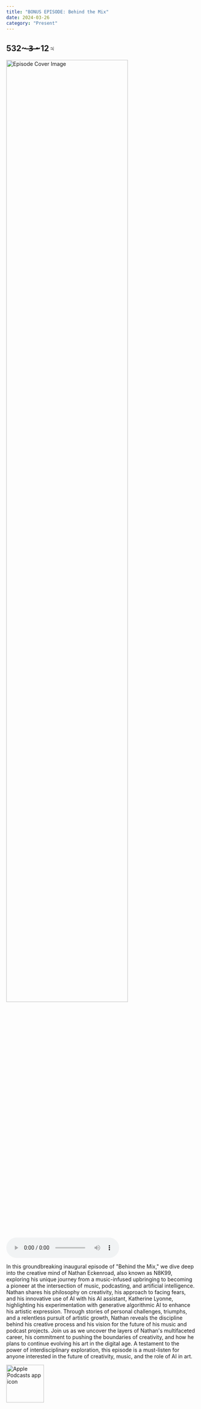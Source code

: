 ```yaml
---
title: "BONUS EPISODE: Behind the Mix"
date: 2024-03-26
category: "Present"
---
```

## 532~ ̶3̶ ̶~12♃
<img src="https://artwork.captivate.fm/48d8b8b8-75a1-44a2-a456-de56275c34fd/U_4gW8ZMt1HBLzN6Vj3eRVPM.jpg" alt="Episode Cover Image" width=80%/>
<audio controls>
  <source src="https://podcasts.captivate.fm/media/d381cc71-8628-44bb-a063-cd2218a64291/EP-2-Q-with-Katherine-Lyonne.mp3?played_on=f64c4f97-8a92-430f-af0f-e94ccb45d504" type="audio/mpeg">
  Your browser does not support the audio element.
</audio>

<p>In this groundbreaking inaugural episode of "Behind the Mix," we dive deep into the creative mind of Nathan Eckenroad, also known as N8K99, exploring his unique journey from a music-infused upbringing to becoming a pioneer at the intersection of music, podcasting, and artificial intelligence. Nathan shares his philosophy on creativity, his approach to facing fears, and his innovative use of AI with his AI assistant, Katherine Lyonne, highlighting his experimentation with generative algorithmic AI to enhance his artistic expression. Through stories of personal challenges, triumphs, and a relentless pursuit of artistic growth, Nathan reveals the discipline behind his creative process and his vision for the future of his music and podcast projects. Join us as we uncover the layers of Nathan's multifaceted career, his commitment to pushing the boundaries of creativity, and how he plans to continue evolving his art in the digital age. A testament to the power of interdisciplinary exploration, this episode is a must-listen for anyone interested in the future of creativity, music, and the role of AI in art.</p>

<a href="https://podcasts.apple.com/us/podcast/living-room-music/id1608791560?tscg=30200&itsct=podcast_box_appicon&ls=1&mttnsubad=1608791560" style="display: inline-block;"><img src="https://toolbox.marketingtools.apple.com/api/v2/badges/app-icon-podcasts/standard/en-us" alt="Apple Podcasts app icon" style="width: 100px; height: 100px; vertical-align: middle; object-fit: contain;" /></a>
    